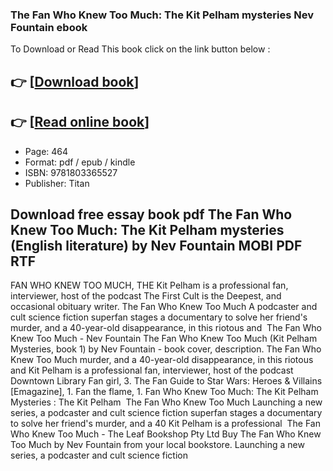 ### The Fan Who Knew Too Much: The Kit Pelham mysteries Nev Fountain ebook

To Download or Read This book click on the link button below :

## 👉  [**[Download book](http://get-pdfs.com/download.php?group=book&from=github.com&id=717872&lnk=1065 "Download book")**]

## 👉  [**[Read online book](http://get-pdfs.com/download.php?group=book&from=github.com&id=717872&lnk=1065 "Read online book")**]


* Page: 464
* Format: pdf / epub / kindle
* ISBN: 9781803365527
* Publisher: Titan



## Download free essay book pdf The Fan Who Knew Too Much: The Kit Pelham mysteries (English literature) by Nev Fountain MOBI PDF RTF



 FAN WHO KNEW TOO MUCH, THE Kit Pelham is a professional fan, interviewer, host of the podcast The First Cult is the Deepest, and occasional obituary writer.
 The Fan Who Knew Too Much A podcaster and cult science fiction superfan stages a documentary to solve her friend&#039;s murder, and a 40-year-old disappearance, in this riotous and 
 The Fan Who Knew Too Much - Nev Fountain The Fan Who Knew Too Much (Kit Pelham Mysteries, book 1) by Nev Fountain - book cover, description.
 The Fan Who Knew Too Much murder, and a 40-year-old disappearance, in this riotous and Kit Pelham is a professional fan, interviewer, host of the podcast 
 Downtown Library Fan girl, 3. The Fan Guide to Star Wars: Heroes &amp; Villains [Emagazine], 1. Fan the flame, 1. Fan Who Knew Too Much: The Kit Pelham Mysteries : The Kit Pelham 
 The Fan Who Knew Too Much Launching a new series, a podcaster and cult science fiction superfan stages a documentary to solve her friend&#039;s murder, and a 40 Kit Pelham is a professional 
 The Fan Who Knew Too Much - The Leaf Bookshop Pty Ltd Buy The Fan Who Knew Too Much by Nev Fountain from your local bookstore. Launching a new series, a podcaster and cult science fiction 





